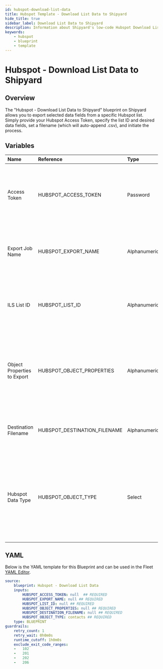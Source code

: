 ```yaml
---
id: hubspot-download-list-data
title: Hubspot Template - Download List Data to Shipyard
hide_title: true
sidebar_label: Download List Data to Shipyard
description: Information about Shipyard's low-code Hubspot Download List Data to Shipyard blueprint. Exports specified Hubspot list data based on given object properties and saves it to a designated file 
keywords:
    - hubspot
    - blueprint
    - template
---
```


# Hubspot - Download List Data to Shipyard

## Overview
The "Hubspot - Download List Data to Shipyard" blueprint on Shipyard allows you to export selected data fields from a specific Hubspot list. Simply provide your Hubspot Access Token, specify the list ID and desired data fields, set a filename (which will auto-append .csv), and initiate the process. 
## Variables

| Name | Reference | Type | Required | Default | Options | Description |
|:-----|:----------|:-----|:---------|:--------|:--------|:------------|
| Access Token | HUBSPOT_ACCESS_TOKEN  | Password |:white_check_mark: | - | - | Token for authenticating with Hubspot. This ensures secure access to the Hubspot account for exporting data. |
| Export Job Name | HUBSPOT_EXPORT_NAME  | Alphanumeric |:white_check_mark: | - | - | A unique name to identify the export job. Useful for referencing and tracking the job later. |
| ILS List ID | HUBSPOT_LIST_ID  | Alphanumeric |:white_check_mark: | - | - | The unique ID of the Hubspot list you wish to export. Ensure the list exists in your Hubspot account. |
| Object Properties to Export | HUBSPOT_OBJECT_PROPERTIES  | Alphanumeric |:heavy_minus_sign: | - | - | Comma-separated list of object properties from the Hubspot list that you want to export. Ensure these properties exist for the specified list. |
| Destination Filename | HUBSPOT_DESTINATION_FILENAME  | Alphanumeric |:white_check_mark: | - | - | The desired filename for the exported data. The file will be saved with a .csv extension. |
| Hubspot Data Type | HUBSPOT_OBJECT_TYPE  | Select |:white_check_mark: | `contacts` | Contacts: `contacts`<br></br><br></br>Company: `companies`<br></br><br></br>Deals: `deals`<br></br><br></br> | Select which data object is that is included in the list. |


## YAML
Below is the YAML template for this Blueprint and can be used in the Fleet [YAML Editor](../../reference/fleets/yaml-editor.md).
```yaml
source:
    blueprint: Hubspot - Download List Data
    inputs:
        HUBSPOT_ACCESS_TOKEN: null  ## REQUIRED
        HUBSPOT_EXPORT_NAME: null ## REQUIRED
        HUBSPOT_LIST_ID: null ## REQUIRED
        HUBSPOT_OBJECT_PROPERTIES: null ## REQUIRED
        HUBSPOT_DESTINATION_FILENAME: null ## REQUIRED
        HUBSPOT_OBJECT_TYPE: contacts ## REQUIRED
    type: BLUEPRINT
guardrails:
    retry_count: 1
    retry_wait: 0h0m0s
    runtime_cutoff: 1h0m0s
    exclude_exit_code_ranges:
    -   102
    -   201
    -   202
    -   206

```
